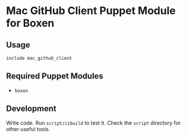 # Mac GitHub Client Puppet Module for Boxen

## Usage

```puppet
include mac_github_client
```

## Required Puppet Modules

* `boxen`

## Development

Write code. Run `script/cibuild` to test it. Check the `script`
directory for other useful tools.
